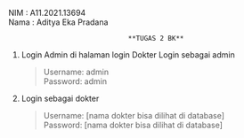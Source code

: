 NIM          : A11.2021.13694 <br />
Nama         : Aditya Eka Pradana <br />

                                  **TUGAS 2 BK**

1. Login Admin di halaman login Dokter
   Login sebagai admin <br />
   >Username: admin <br />
   >Password: admin <br />

3. Login sebagai dokter <br />
   >Username: [nama dokter bisa dilihat di database] <br />
   >Password: [nama dokter bisa dilihat di database] <br />

   
    




   
   



   
  
